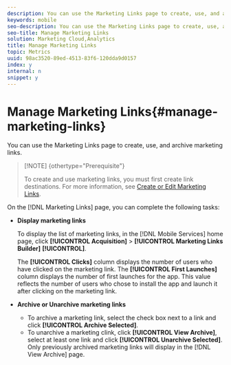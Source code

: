 ```yaml
---
description: You can use the Marketing Links page to create, use, and archive marketing links.
keywords: mobile
seo-description: You can use the Marketing Links page to create, use, and archive marketing links.
seo-title: Manage Marketing Links
solution: Marketing Cloud,Analytics
title: Manage Marketing Links
topic: Metrics
uuid: 98ac3520-89ed-4513-83f6-120dda9d0157
index: y
internal: n
snippet: y
---
```


# Manage Marketing Links{#manage-marketing-links}

You can use the Marketing Links page to create, use, and archive marketing links.

>[!NOTE] {othertype="Prerequisite"}
>
>To create and use marketing links, you must first create link destinations. For more information, see [Create or Edit Marketing Links](../../acquisition-main/c-marketing-links-builder/t-create-edit-adobe-links/t-create-edit-adobe-links.md#task_154A125591904CA598DF9391A44C081C).

On the [!DNL Marketing Links] page, you can complete the following tasks:

* **Display marketing links**

  To display the list of marketing links, in the [!DNL Mobile Services] home page, click **[!UICONTROL Acquisition]** > **[!UICONTROL Marketing Links Builder]** **[!UICONTROL]**.

  The **[!UICONTROL Clicks]** column displays the number of users who have clicked on the marketing link. The **[!UICONTROL First Launches]** column displays the number of first launches for the app. This value reflects the number of users who chose to install the app and launch it after clicking on the marketing link. 

* **Archive or Unarchive marketing links**

    * To archive a marketing link, select the check box next to a link and click **[!UICONTROL Archive Selected]**. 
    * To unarchive a marketing clink, click **[!UICONTROL View Archive]**, select at least one link and click **[!UICONTROL Unarchive Selected]**. Only previously archived marketing links will display in the [!DNL View Archive] page.

